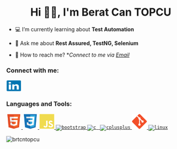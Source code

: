 <h1 align="center">Hi 👋🏻, I'm Berat Can TOPCU</h1>

- 💻 I’m currently learning about **Test Automation**

- 💬 Ask me about **Rest Assured, TestNG, Selenium**

- 📧 How to reach me? **Connect to me via [Email](mailto:brtcntopcu@gmail.com)*

<p align="left">
<h3 align="left">Connect with me:</h3>
<a href="https://www.linkedin.com/in/berat-can-topcu/" target="blank"><img align="center" src="https://raw.githubusercontent.com/devicons/devicon/master/icons/linkedin/linkedin-original.svg" alt="brtcntopcu" height="30" width="40" /> </a>



<h3 align="left">Languages and Tools:</h3>
<p align="left">  
    <a href="https://www.w3.org/html/" target="_blank"> 
        <code><img src="https://raw.githubusercontent.com/devicons/devicon/master/icons/html5/html5-original.svg" alt="html5" width="40" height="40"/></code> 
    </a>  
    <a href="https://www.w3schools.com/css/" target="_blank"> 
        <code><img src="https://raw.githubusercontent.com/devicons/devicon/master/icons/css3/css3-original.svg" alt="css3" width="40" height="40"/></code>  
    </a> 
    <a href="https://developer.mozilla.org/en-US/docs/Web/JavaScript" target="_blank"> 
        <code><img src="https://raw.githubusercontent.com/devicons/devicon/master/icons/javascript/javascript-plain.svg" alt="javascript" width="40" height="40"/></code>  
    </a>
    <a href="https://getbootstrap.com" target="_blank"> 
        <code><img src="https://upload.wikimedia.org/wikipedia/commons/9/95/Vue.js_Logo_2.svg" alt="bootstrap" width="40" height="40"/></code>  
    </a> 
    <a href="https://www.cprogramming.com/" target="_blank"> 
        <code><img src="https://cdn.worldvectorlogo.com/logos/selenium-logo.svg" alt="c" width="40" height="40"/> </code> 
    </a> 
    <a href="https://www.w3schools.com/cpp/" target="_blank"> 
        <code><img src="https://avatars.githubusercontent.com/u/19369327?s=400&v=4" alt="cplusplus" width="40" height="40"/></code>  
    </a>
    <a href="https://git-scm.com/" target="_blank"> 
        <code><img src="https://raw.githubusercontent.com/devicons/devicon/master/icons/git/git-original.svg" alt="git" width="40" height="40"/></code>  
    </a> 
    <a href="https://www.linux.org/" target="_blank"> 
        <code><img src="https://user-images.githubusercontent.com/50115134/111023218-d4286300-83e8-11eb-80ff-4ed34e6476e4.png" alt="linux" width="40" height="40"/></code>  
    </a> 
</p>

<p><img align="left" src="https://github-readme-stats.vercel.app/api/top-langs/?username=brtcntopcu&layout=compact&theme=midnight-purple" alt="brtcntopcu" />
